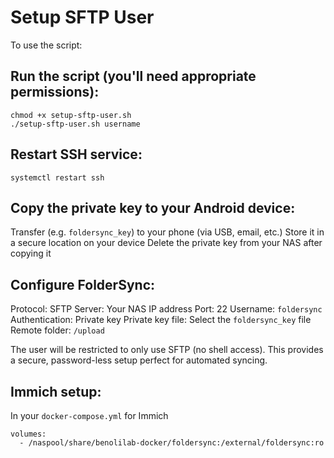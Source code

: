# Setup SFTP User
To use the script:

## Run the script (you'll need appropriate permissions):
```
chmod +x setup-sftp-user.sh
./setup-sftp-user.sh username
```
## Restart SSH service:
```
systemctl restart ssh
```

## Copy the private key to your Android device:

Transfer (e.g. `foldersync_key`) to your phone (via USB, email, etc.)
Store it in a secure location on your device
Delete the private key from your NAS after copying it

## Configure FolderSync:

Protocol: SFTP
Server: Your NAS IP address
Port: 22
Username: `foldersync`
Authentication: Private key
Private key file: Select the `foldersync_key` file
Remote folder: `/upload`

The user will be restricted to only use SFTP (no shell access). This provides a secure, password-less setup perfect for automated syncing.

## Immich setup:
In your `docker-compose.yml` for Immich
```
volumes:
  - /naspool/share/benolilab-docker/foldersync:/external/foldersync:ro
```